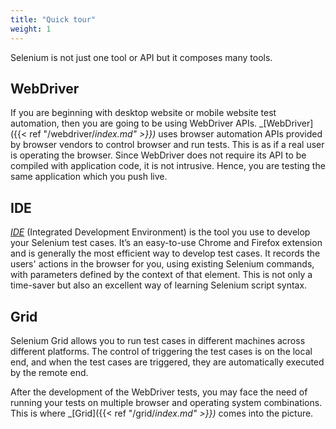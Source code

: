 ```yaml
---
title: "Quick tour"
weight: 1
---
```


Selenium is not just one tool or API
but it composes many tools.

## WebDriver

If you are beginning with desktop website or mobile website test automation, then you
are going to be using WebDriver APIs. _[WebDriver]({{< ref "/webdriver/_index.md" >}})_ 
uses browser automation APIs provided by browser vendors to control browser and
run tests. This is as if a real user is operating the browser. Since
WebDriver does not require its API to be compiled with application
code, it is not intrusive. Hence, you are testing the
same application which you push live.


## IDE

_[IDE](https://selenium.dev/selenium-ide)_ (Integrated Development Environment) 
is the tool you use to develop your Selenium test cases. It’s an easy-to-use Chrome 
and Firefox extension and is generally the most efficient way to develop 
test cases. It records the users' actions in the browser for you, using 
existing Selenium commands, with parameters defined by the context of 
that element. This is not only a time-saver but also an excellent way 
of learning Selenium script syntax.

## Grid
Selenium Grid allows you to run test cases in different machines across different platforms. 
The control of triggering the test cases is on the local end, and when the test cases are triggered, they are automatically executed by the remote end.

After the development of the WebDriver tests, you may face the need of
running your tests on multiple browser and operating system combinations.
This is where _[Grid]({{< ref "/grid/_index.md" >}})_ comes into the picture.
